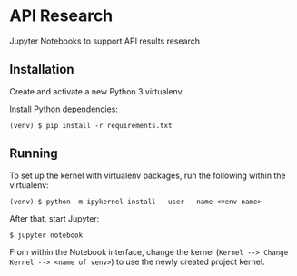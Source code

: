 API Research
=============

Jupyter Notebooks to support API results research

Installation
-------------

Create and activate a new Python 3 virtualenv.

Install Python dependencies:

    (venv) $ pip install -r requirements.txt

Running
--------

To set up the kernel with virtualenv packages, run the following within the
virtualenv:

    (venv) $ python -m ipykernel install --user --name <venv name>
    

After that, start Jupyter:
    
    $ jupyter notebook

From within the Notebook interface, change the kernel (`Kernel --> Change
Kernel --> <name of venv>`) to use the newly created project kernel.
